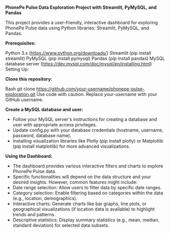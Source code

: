 **PhonePe Pulse Data Exploration Project with Streamlit, PyMySQL, and Pandas**

This project provides a user-friendly, interactive dashboard for exploring PhonePe Pulse data using Python libraries: Streamlit, PyMySQL, and Pandas.

**Prerequisites:**

Python 3.x (https://www.python.org/downloads/)
Streamlit (pip install streamlit)
PyMySQL (pip install pymysql)
Pandas (pip install pandas)
MySQL database server (https://dev.mysql.com/doc/mysql/en/installing.html)
Setting Up:

**Clone this repository:**

Bash
git clone https://github.com/your-username/phonepe-pulse-exploration.git
Use code with caution.
Replace your-username with your GitHub username.

**Create a MySQL database and user:**

- Follow your MySQL server's instructions for creating a database and user with appropriate access privileges.
- Update config.py with your database credentials (hostname, username, password, database name).
- Installing visualization libraries like Plotly (pip install plotly) or Matplotlib (pip install matplotlib) for more advanced visualizations.

**Using the Dashboard:**

- The dashboard provides various interactive filters and charts to explore PhonePe Pulse data.
- Specific functionalities will depend on the data structure and your desired insights. However, common features might include:
- Date range selection: Allow users to filter data by specific date ranges.
- Category selection: Enable filtering based on categories within the data (e.g., location, demographics).
- Interactive charts: Generate charts like bar graphs, line plots, or geographical visualizations (if location data is available) to highlight trends and patterns.
- Descriptive statistics: Display summary statistics (e.g., mean, median, standard deviation) for selected data subsets.
